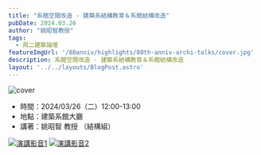 ```yaml
---
title: "系館空間改造 - 建築系結構教育＆系館結構改造"
pubDate: 2024.03.26
author: "姚昭智教授"
tags:
  - 周二建築論壇
featureImgUrl: '/80anniv/highlights/80th-anniv-archi-talks/cover.jpg'
description: 系館空間改造 - 建築系結構教育＆系館結構改造
layout: '../../layouts/BlogPost.astro'
---
```

![cover](/80anniv/highlights/80th-anniv-archi-talks/cover.jpg)


- 時間：2024/03/26（二）12:00-13:00
- 地點：建築系館大廳
- 講著：姚昭智 教授 （結構組）

[![演講影音1](https://img.youtube.com/vi/XeL193r9fHk/0.jpg)](https://www.youtube.com/watch?v=XeL193r9fHk)
[![演講影音2](https://img.youtube.com/vi/3qMypIrkTmk/0.jpg)](https://www.youtube.com/watch?v=3qMypIrkTmk)